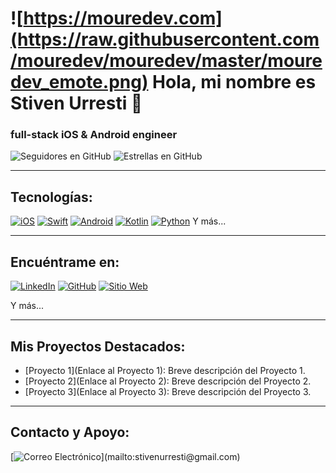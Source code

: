 # ![https://mouredev.com](https://raw.githubusercontent.com/mouredev/mouredev/master/mouredev_emote.png) Hola, mi nombre es Stiven Urresti 👋
### full-stack iOS & Android engineer

![Seguidores en GitHub](https://img.shields.io/github/followers/tu_usuario_de_github?style=social)
![Estrellas en GitHub](https://img.shields.io/github/stars/tu_usuario_de_github?style=social)

---

## Tecnologías:

[![iOS](https://img.shields.io/badge/iOS-999999?style=for-the-badge&logo=apple&logoColor=white&labelColor=101010)]()
[![Swift](https://img.shields.io/badge/Swift-FA7343?style=for-the-badge&logo=swift&logoColor=white&labelColor=101010)]()
[![Android](https://img.shields.io/badge/Android-3DDC84?style=for-the-badge&logo=android&logoColor=white&labelColor=101010)]()
[![Kotlin](https://img.shields.io/badge/Kotlin-0095D5?style=for-the-badge&logo=kotlin&logoColor=white&labelColor=101010)]()
[![Python](https://img.shields.io/badge/Python-yellow?style=for-the-badge&logo=python&logoColor=white&labelColor=101010)]()
Y más...

---

## Encuéntrame en:

[![LinkedIn](https://img.shields.io/badge/LinkedIn-Stiven_Urresti-0077B5?style=for-the-badge&logo=linkedin&logoColor=white&labelColor=101010)](https://www.linkedin.com/in/stiven-urresti-63a982250/)
[![GitHub](https://img.shields.io/badge/GitHub-StivenUrresti-181717?style=for-the-badge&logo=github&logoColor=white&labelColor=101010)](https://github.com/StivenUrresti)
[![Sitio Web](https://img.shields.io/badge/Sitio_Web-Porfolio_Stiven_Urresti-9cf?style=for-the-badge&labelColor=101010)](https://porfolio-devstiven.netlify.app/)

Y más...

---

## Mis Proyectos Destacados:

- [Proyecto 1](Enlace al Proyecto 1): Breve descripción del Proyecto 1.
- [Proyecto 2](Enlace al Proyecto 2): Breve descripción del Proyecto 2.
- [Proyecto 3](Enlace al Proyecto 3): Breve descripción del Proyecto 3.

---

## Contacto y Apoyo:

[![Correo Electrónico](https://img.shields.io/badge/stivenurresti@gmail.com-correo_personal_(respuesta_lenta)-D14836?style=for-the-badge&logo=gmail&logoColor=white&labelColor=101010)](mailto:stivenurresti@gmail.com)

